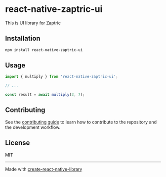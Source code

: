 # react-native-zaptric-ui

This is UI library for Zaptric

## Installation

```sh
npm install react-native-zaptric-ui
```

## Usage


```js
import { multiply } from 'react-native-zaptric-ui';

// ...

const result = await multiply(3, 7);
```


## Contributing

See the [contributing guide](CONTRIBUTING.md) to learn how to contribute to the repository and the development workflow.

## License

MIT

---

Made with [create-react-native-library](https://github.com/callstack/react-native-builder-bob)

